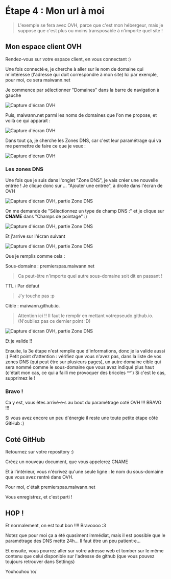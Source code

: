# Étape 4 : Mon url à moi

> L'exemple se fera avec OVH, parce que c'est mon hébergeur, mais je suppose que c'est plus ou moins transposable à n'importe quel site !

## Mon espace client OVH

Rendez-vous sur votre espace client, en vous connectant :)

Une fois connecté·e, je cherche à aller sur le nom de domaine qui m'intéresse (l'adresse qui doit correspondre à mon site)
Ici par exemple, pour moi, ce sera maiwann.net

Je commence par sélectionner "Domaines" dans la barre de navigation à gauche

![Capture d'écran OVH](./ovh1.png)

Puis, maiwann.net parmi les noms de domaines que l'on me propose, et voilà ce qui apparait :

![Capture d'écran OVH](./ovh2.png)


Dans tout ça, je cherche les Zones DNS, car c'est leur paramétrage qui va me permettre de faire ce que je veux :


![Capture d'écran OVH](./ovh3.png)


### Les zones DNS

Une fois que je suis dans l'onglet "Zone DNS", je vais créer une nouvelle entrée !
Je clique donc sur … "Ajouter une entrée", à droite dans l'écran de OVH

![Capture d'écran OVH, partie Zone DNS](./zonedns1.png)

On me demande de "Sélectionnez un type de champ DNS :" et je clique sur **CNAME** dans "Champs de pointage" :)

![Capture d'écran OVH, partie Zone DNS](./zonedns2.png)

Et j'arrive sur l'écran suivant

![Capture d'écran OVH, partie Zone DNS](./zonedns3.png)

Que je remplis comme cela :

Sous-domaine : premierspas.maiwann.net
> Ca peut-être n'importe quel autre sous-domaine soit dit en passant !

TTL : Par défaut
> J'y touche pas :p

Cible : maiwann.github.io.
> Attention ici !! Il faut le remplir en mettant votrepseudo.github.io. (N'oubliez pas ce dernier point :D)

![Capture d'écran OVH, partie Zone DNS](./zonedns4.png)

Et je valide !!

Ensuite, la 3e étape n'est remplie que d'informations, donc je la valide aussi :)
Petit point d'attention : vérifiez que vous n'avez pas, dans la liste de vos zones DNS (qui peut être sur plusieurs pages), un autre domaine cible qui sera nommé comme le sous-domaine que vous avez indiqué plus haut (c'était mon cas, ce qui a failli me provoquer des bricoles ^^') Si c'est le cas, supprimez le !

### Bravo !

Ca y est, vous êtes arrivé⋅e⋅s au bout du paramétrage coté OVH !!! BRAVO !!!

Si vous avez encore un peu d'énergie il reste une toute petite étape côté GitHub :)

## Coté GitHub

Retournez sur votre repository :)

Créez un nouveau document, que vous appelerez CNAME

Et à l'intérieur, vous n'écrivez qu'une seule ligne : le nom du sous-domaine que vous avez rentré dans OVH.

Pour moi, c'était premierspas.maiwann.net

Vous enregistrez, et c'est parti !

## HOP !

Et normalement, on est tout bon !!!! Bravoooo :3

Notez que pour moi ça a été quasiment immédiat, mais il est possible que le paramétrage des DNS mette 24h… Il faut être un peu patient⋅e…

Et ensuite, vous pourrez aller sur votre adresse web et tomber sur le même contenu que celui disponible sur l'adresse de github (que vous pouvez toujours retrouver dans Settings)

Youhouhou \o/

